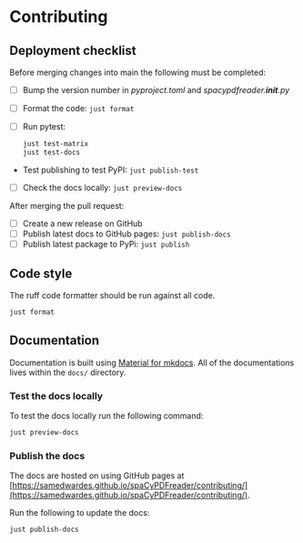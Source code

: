 # Contributing

## Deployment checklist

Before merging changes into main the following must be completed:

- [ ] Bump the version number in *pyproject.toml* and *spacypdfreader.__init__.py*
- [ ] Format the code: `just format`
- [ ] Run pytest:

    ```bash
    just test-matrix
    just test-docs
    ```

- Test publishing to test PyPI: `just publish-test`
- [ ] Check the docs locally: `just preview-docs`

After merging the pull request:

- [ ] Create a new release on GitHub
- [ ] Publish latest docs to GitHub pages: `just publish-docs`
- [ ] Publish latest package to PyPi: `just publish`

## Code style

The ruff code formatter should be run against all code.

```bash
just format
```

## Documentation

Documentation is built using [Material for mkdocs](https://squidfunk.github.io/mkdocs-material/). All of the documentations lives within the `docs/` directory.

### Test the docs locally

To test the docs locally run the following command:

```bash
just preview-docs
```

### Publish the docs

The docs are hosted on using GitHub pages at [https://samedwardes.github.io/spaCyPDFreader/contributing/](https://samedwardes.github.io/spaCyPDFreader/contributing/).

Run the following to update the docs:

```bash
just publish-docs
```